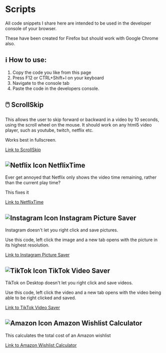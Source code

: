 # Scripts

All code snippets I share here are intended to be used in the developer console of your browser. 

These have been created for Firefox but should work with Google Chrome also.

## ℹ️ How to use:
1. Copy the code you like from this page
2. Press F12 or CTRL+Shift+I on your keyboard
3. Navigate to the console tab
4. Paste the code in the developers console.


## 🖱️ ScrollSkip
This allows the user to skip forward or backward in a video by 10 seconds, using the scroll wheel on the mouse.
It should work on any html5 video player, such as youtube, twitch, netflix etc.

Works best in fullscreen.

[Link to ScrollSkip](../master/Code/ScrollSkip/scrollskip.js)


## ![Netflix Icon](../master/Media/netflixlogo24.png "NetflixTime") NetflixTime 
Ever get annoyed that Netflix only shows the video time remaining, rather than the current play time? 

This fixes it

[Link to NetflixTime](../master/Code/NetflixTime/NetflixTime.js)


## ![Instagram Icon](../master/Media/insta24.png "Instagram Picture URL") Instagram Picture Saver 
Instagram doesn't let you right click and save pictures.

Use this code, left click the image and a new tab opens with the picture in its highest resolution.

[Link to Instagram Picture Saver](../master/Code/InstagramSaver/InstagramSaver.js)


## ![TikTok Icon](../master/Media/tiktok24.png "Instagram Picture URL") TikTok Video Saver 
TikTok on Desktop doesn't let you right click and save videos.

Use this code, left click the video and a new tab opens with the video being able to be right clicked and saved.

[Link to TikTok Video Saver](../master/Code/TikTokSaver/tiktoksaver.js)


## ![Amazon Icon](../master/Media/amazon24.png "Amazon Wishlist Calculator") Amazon Wishlist Calculator 
This calculates the total cost of an Amazon wishlist

[Link to Amazon Wishlist Calculator](../master/Code/AmazonWishlist/AmazonWishlist.js)

